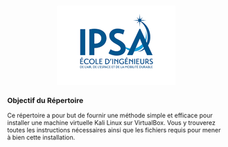 
<p align="center">
    <img src="./ipsa.png" alt="Description de l'image">
</p>

### Objectif du Répertoire

Ce répertoire a pour but de fournir une méthode simple et efficace pour installer une machine virtuelle Kali Linux sur VirtualBox. Vous y trouverez toutes les instructions nécessaires ainsi que les fichiers requis pour mener à bien cette installation.



